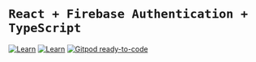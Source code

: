 # **`React + Firebase Authentication + TypeScript`**

[![Learn](https://img.shields.io/badge/react%20-%2320232a.svg?&style=for-the-badge&logo=react&logoColor=%2361DAFB)](https://reactjs.org/)
[![Learn](https://img.shields.io/badge/typescript%20-%23007ACC.svg?&style=for-the-badge&logo=typescript&logoColor=white)](https://reactjs.org/)
[![Gitpod ready-to-code](https://img.shields.io/badge/Gitpod-ready--to--code-blue?logo=gitpod)](https://gitpod.io/#https://github.com/akshatatray/React-TypeScript-Firebase-Auth)
